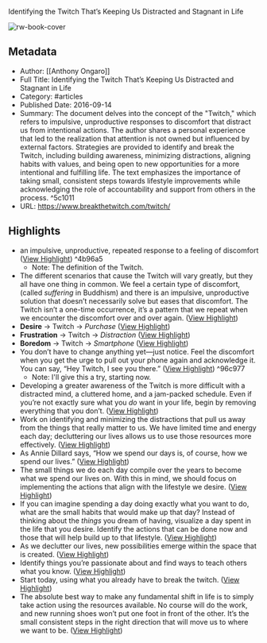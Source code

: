 Identifying the Twitch That’s Keeping Us Distracted and Stagnant in Life

![rw-book-cover](https://www.breakthetwitch.com/wp-content/uploads/2016/09/thetwitch-1.jpg)

## Metadata
- Author: [[Anthony Ongaro]]
- Full Title: Identifying the Twitch That’s Keeping Us Distracted and Stagnant in Life
- Category: #articles
- Published Date: 2016-09-14
- Summary: The document delves into the concept of the "Twitch," which refers to impulsive, unproductive responses to discomfort that distract us from intentional actions. The author shares a personal experience that led to the realization that attention is not owned but influenced by external factors. Strategies are provided to identify and break the Twitch, including building awareness, minimizing distractions, aligning habits with values, and being open to new opportunities for a more intentional and fulfilling life. The text emphasizes the importance of taking small, consistent steps towards lifestyle improvements while acknowledging the role of accountability and support from others in the process. ^5c1011
- URL: https://www.breakthetwitch.com/twitch/

## Highlights
- an impulsive, unproductive, repeated response to a feeling of discomfort ([View Highlight](https://read.readwise.io/read/01hx6q8408vfpyy0bwpbcbmc8z)) ^4b96a5
    - Note: The definition of the Twitch.
- The different scenarios that cause the Twitch will vary greatly, but they all have one thing in common. We feel a certain type of discomfort, (called *suffering* in Buddhism) and there is an impulsive, unproductive solution that doesn’t necessarily solve but eases that discomfort. The Twitch isn’t a one-time occurrence, it’s a pattern that we repeat when we encounter the discomfort over and over again. ([View Highlight](https://read.readwise.io/read/01hx6q9eyf7vgqa9ddknnh86ts))
- **Desire** → Twitch → *Purchase* ([View Highlight](https://read.readwise.io/read/01hx6qa3fvczd8m9myd1y79kdj))
- **Frustration** → Twitch → *Distraction* ([View Highlight](https://read.readwise.io/read/01hx6qa952fj4wh5d4qj26ayx2))
- **Boredom** → Twitch → *Smartphone* ([View Highlight](https://read.readwise.io/read/01hx6qae7ke5217qkf2b23yg6k))
- You don’t have to change anything yet—just notice. Feel the discomfort when you get the urge to pull out your phone again and acknowledge it. You can say, “Hey Twitch, I see you there.” ([View Highlight](https://read.readwise.io/read/01hx6qhyrz3qj7qrgwam6tsn12)) ^96c977
    - Note: I'll give this a try, starting now.
- Developing a greater awareness of the Twitch is more difficult with a distracted mind, a cluttered home, and a jam-packed schedule. Even if you’re not exactly sure what you *do* want in your life, begin by removing everything that you don’t. ([View Highlight](https://read.readwise.io/read/01hx6qm3j06p323q51yeq2t14a))
- Work on identifying and minimizing the distractions that pull us away from the things that really matter to us. We have limited time and energy each day; decluttering our lives allows us to use those resources more effectively. ([View Highlight](https://read.readwise.io/read/01hx6qqqrjb89qe93req9bb1r5))
- As Annie Dillard says, “How we spend our days is, of course, how we spend our lives.” ([View Highlight](https://read.readwise.io/read/01hx6qs6gs08rn2b2njgwqhc5t))
- The small things we do each day compile over the years to become what we spend our lives on. With this in mind, we should focus on implementing the actions that align with the lifestyle we desire. ([View Highlight](https://read.readwise.io/read/01hx6qskxcr531kcg9qbsh0xeq))
- If you can imagine spending a day doing exactly what you want to do, what are the small habits that would make up that day? Instead of thinking about the *things* you dream of having, visualize a day spent in the life that you desire. Identify the actions that can be done now and those that will help build up to that lifestyle. ([View Highlight](https://read.readwise.io/read/01hx6qvj0qr1br3mnhxab5dj57))
- As we declutter our lives, new possibilities emerge within the space that is created. ([View Highlight](https://read.readwise.io/read/01hx6qwjhmzx6b78dcgb7vmm0b))
- Identify things you’re passionate about and find ways to teach others what you know. ([View Highlight](https://read.readwise.io/read/01hx6qy16194pc4jyk4jbzrkwf))
- Start today, using what you already have to break the twitch. ([View Highlight](https://read.readwise.io/read/01hx6r1j099kpz3wya7ve0ngw1))
- The absolute best way to make any fundamental shift in life is to simply take action using the resources available. No course will do the work, and new running shoes won’t put one foot in front of the other. It’s the small consistent steps in the right direction that will move us to where we want to be. ([View Highlight](https://read.readwise.io/read/01hx6r2c02cw47hd9hs2gk7z8r))
